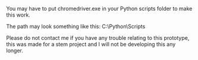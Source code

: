 You may have to put chromedriver.exe in your Python scripts folder to make this work.

The path may look something like this: C:\Python\Scripts

Please do not contact me if you have any trouble relating to this prototype, this was made for a stem project and I will not be developing this any longer.
